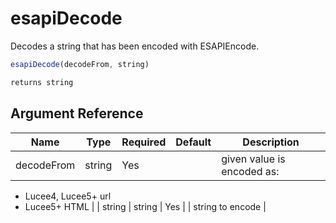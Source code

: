 # esapiDecode

Decodes a string that has been encoded with ESAPIEncode.

```javascript
esapiDecode(decodeFrom, string)
```

```javascript
returns string
```

## Argument Reference

| Name | Type | Required | Default | Description |
| --- | --- | --- | --- | --- |
| decodeFrom | string | Yes |  | given value is encoded as:

* Lucee4, Lucee5+ url
* Lucee5+ HTML |
| string | string | Yes |  | string to encode |
